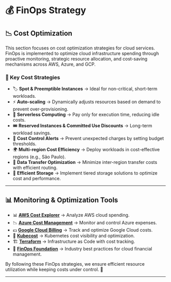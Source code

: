 # 💰 FinOps Strategy

## 📉 Cost Optimization

This section focuses on cost optimization strategies for cloud services.
FinOps is implemented to optimize cloud infrastructure spending through proactive monitoring, strategic resource allocation, and cost-saving mechanisms across AWS, Azure, and GCP.

### 🔹 Key Cost Strategies

- 🏷 **Spot & Preemptible Instances** → Ideal for non-critical, short-term workloads.
- ⚡ **Auto-scaling** → Dynamically adjusts resources based on demand to prevent over-provisioning.
- 🔄 **Serverless Computing** → Pay only for execution time, reducing idle costs.
- 🎟 **Reserved Instances & Committed Use Discounts** → Long-term workload savings.
- 🚨 **Cost Control Alerts** → Prevent unexpected charges by setting budget thresholds.
- 🌍 **Multi-region Cost Efficiency** → Deploy workloads in cost-effective regions (e.g., São Paulo).
- 🔄 **Data Transfer Optimization** → Minimize inter-region transfer costs with efficient routing.
- 💾 **Efficient Storage** → Implement tiered storage solutions to optimize cost and performance.

---

## 📊 Monitoring & Optimization Tools

- 📊 **[AWS Cost Explorer](https://aws.amazon.com/aws-cost-management/aws-cost-explorer/)** → Analyze AWS cloud spending.
- 📉 **[Azure Cost Management](https://azure.microsoft.com/en-us/products/cost-management/)** → Monitor and control Azure expenses.
- 💵 **[Google Cloud Billing](https://cloud.google.com/billing/)** → Track and optimize Google Cloud costs.
- 📌 **[Kubecost](https://www.kubecost.com/)** → Kubernetes cost visibility and optimization.
- 🏗 **[Terraform](https://www.terraform.io/)** → Infrastructure as Code with cost tracking.
- 📖 **[FinOps Foundation](https://www.finops.org/)** → Industry best practices for cloud financial management.

By following these FinOps strategies, we ensure efficient resource utilization while keeping costs under control. 🚀

---
